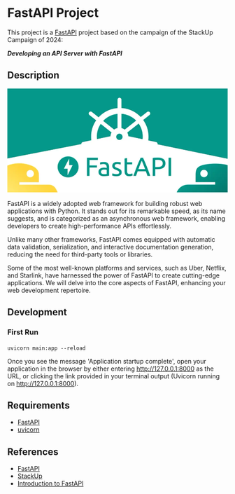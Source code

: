 # FastAPI Project

This project is a [FastAPI](https://fastapi.tiangolo.com/) project based on the campaign of the StackUp Campaign of 2024: 

***Developing an API Server with FastAPI***

## Description

![FastAPI image](./docs/FastAPI.webp)

FastAPI is a widely adopted web framework for building robust web applications with Python. It stands out for its remarkable speed, as its name suggests, and is categorized as an asynchronous web framework, enabling developers to create high-performance APIs effortlessly.

Unlike many other frameworks, FastAPI comes equipped with automatic data validation, serialization, and interactive documentation generation, reducing the need for third-party tools or libraries.

Some of the most well-known platforms and services, such as Uber, Netflix, and Starlink, have harnessed the power of FastAPI to create cutting-edge applications. We will delve into the core aspects of FastAPI, enhancing your web development repertoire.

## Development 
### First Run

`uvicorn main:app --reload`

Once you see the message 'Application startup complete', open your application in the browser by either entering http://127.0.0.1:8000 as the URL, or clicking the link provided in your terminal output (Uvicorn running on http://127.0.0.1:8000). 


## Requirements
- [FastAPI](https://fastapi.tiangolo.com/)
- [uvicorn](https://github.com/encode/uvicorn)


## References

- [FastAPI](https://fastapi.tiangolo.com/)
- [StackUp](https://stackup.com/campaign/2024)
- [Introduction to FastAPI](https://refine.dev/blog/introduction-to-fast-api/#benefits-of-using-fastapi)

